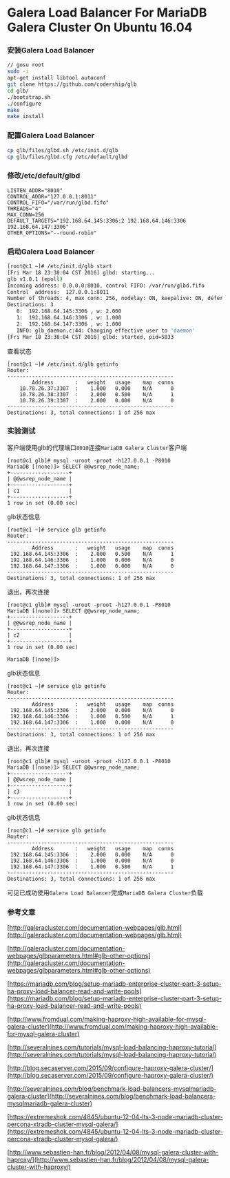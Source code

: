 # Galera Load Balancer For MariaDB Galera Cluster On Ubuntu 16.04

### 安装Galera Load Balancer

```bash
// gosu root
sudo -i
apt-get install libtool autoconf
git clone https://github.com/codership/glb
cd glb/
./bootstrap.sh
./configure
make
make install
```
### 配置Galera Load Balancer

```bash
cp glb/files/glbd.sh /etc/init.d/glb
cp glb/files/glbd.cfg /etc/default/glbd
```

### 修改/etc/default/glbd

```
LISTEN_ADDR="8010"
CONTROL_ADDR="127.0.0.1:8011"
CONTROL_FIFO="/var/run/glbd.fifo"
THREADS="4"
MAX_CONN=256
DEFAULT_TARGETS="192.168.64.145:3306:2 192.168.64.146:3306 192.168.64.147:3306"
OTHER_OPTIONS="--round-robin"
```
### 启动Galera Load Balancer

```bash
[root@c1 ~]# /etc/init.d/glb start
[Fri Mar 18 23:38:04 CST 2016] glbd: starting...
glb v1.0.1 (epoll)
Incoming address: 0.0.0.0:8010, control FIFO: /var/run/glbd.fifo
Control  address:  127.0.0.1:8011
Number of threads: 4, max conn: 256, nodelay: ON, keepalive: ON, defer accept: OFF, linger: OFF, daemon: YES, lat.count: 0, policy: 'round-robin', top: NO, verbose: NO
Destinations: 3
   0:  192.168.64.145:3306 , w: 2.000
   1:  192.168.64.146:3306 , w: 1.000
   2:  192.168.64.147:3306 , w: 1.000
   INFO: glb_daemon.c:44: Changing effective user to 'daemon'
[Fri Mar 18 23:38:04 CST 2016] glbd: started, pid=5833
```

查看状态
```
[root@c1 ~]# /etc/init.d/glb getinfo
Router:
------------------------------------------------------
        Address       :   weight   usage    map  conns
    10.78.26.37:3307  :    1.000   0.000    N/A      0
    10.78.26.38:3307  :    2.000   0.500    N/A      1
    10.78.26.39:3307  :    2.000   0.000    N/A      0
------------------------------------------------------
Destinations: 3, total connections: 1 of 256 max

```

### 实验测试

客户端使用glb的代理端口`8010`连接`MariaDB Galera Cluster`客户端

```
[root@c1 glb]# mysql -uroot -proot -h127.0.0.1 -P8010
MariaDB [(none)]> SELECT @@wsrep_node_name;
+-------------------+
| @@wsrep_node_name |
+-------------------+
| c1                |
+-------------------+
1 row in set (0.00 sec)
```
glb状态信息
```
[root@c1 ~]# service glb getinfo
Router:
------------------------------------------------------
        Address       :   weight   usage    map  conns
 192.168.64.145:3306  :    2.000   0.500    N/A      1
 192.168.64.146:3306  :    1.000   0.000    N/A      0
 192.168.64.147:3306  :    1.000   0.000    N/A      0
------------------------------------------------------
Destinations: 3, total connections: 1 of 256 max
```

退出，再次连接

```
[root@c1 glb]# mysql -uroot -proot -h127.0.0.1 -P8010
MariaDB [(none)]> SELECT @@wsrep_node_name;
+-------------------+
| @@wsrep_node_name |
+-------------------+
| c2                |
+-------------------+
1 row in set (0.00 sec)

MariaDB [(none)]> 
```
glb状态信息
```
[root@c1 ~]# service glb getinfo
Router:
------------------------------------------------------
        Address       :   weight   usage    map  conns
 192.168.64.145:3306  :    2.000   0.000    N/A      0
 192.168.64.146:3306  :    1.000   0.500    N/A      1
 192.168.64.147:3306  :    1.000   0.000    N/A      0
------------------------------------------------------
Destinations: 3, total connections: 1 of 256 max
```
退出，再次连接
```
[root@c1 glb]# mysql -uroot -proot -h127.0.0.1 -P8010
MariaDB [(none)]> SELECT @@wsrep_node_name;
+-------------------+
| @@wsrep_node_name |
+-------------------+
| c3                |
+-------------------+
1 row in set (0.00 sec)
```
glb状态信息
```
[root@c1 ~]# service glb getinfo
Router:
------------------------------------------------------
        Address       :   weight   usage    map  conns
 192.168.64.145:3306  :    2.000   0.000    N/A      0
 192.168.64.146:3306  :    1.000   0.000    N/A      0
 192.168.64.147:3306  :    1.000   0.500    N/A      1
------------------------------------------------------
Destinations: 3, total connections: 1 of 256 max
```
可见已成功使用`Galera Load Balancer`完成`MariaDB Galera Cluster`负载

### 参考文章

[http://galeracluster.com/documentation-webpages/glb.html](http://galeracluster.com/documentation-webpages/glb.html)

[http://galeracluster.com/documentation-webpages/glbparameters.html#glb-other-options](http://galeracluster.com/documentation-webpages/glbparameters.html#glb-other-options)

[https://mariadb.com/blog/setup-mariadb-enterprise-cluster-part-3-setup-ha-proxy-load-balancer-read-and-write-pools](https://mariadb.com/blog/setup-mariadb-enterprise-cluster-part-3-setup-ha-proxy-load-balancer-read-and-write-pools)

[http://www.fromdual.com/making-haproxy-high-available-for-mysql-galera-cluster](http://www.fromdual.com/making-haproxy-high-available-for-mysql-galera-cluster)

[http://severalnines.com/tutorials/mysql-load-balancing-haproxy-tutorial](http://severalnines.com/tutorials/mysql-load-balancing-haproxy-tutorial)

[http://blog.secaserver.com/2015/09/configure-haproxy-galera-cluster/](http://blog.secaserver.com/2015/09/configure-haproxy-galera-cluster/)

[http://severalnines.com/blog/benchmark-load-balancers-mysqlmariadb-galera-cluster](http://severalnines.com/blog/benchmark-load-balancers-mysqlmariadb-galera-cluster)

[https://extremeshok.com/4845/ubuntu-12-04-lts-3-node-mariadb-cluster-percona-xtradb-cluster-mysql-galera/](https://extremeshok.com/4845/ubuntu-12-04-lts-3-node-mariadb-cluster-percona-xtradb-cluster-mysql-galera/)

[http://www.sebastien-han.fr/blog/2012/04/08/mysql-galera-cluster-with-haproxy/](http://www.sebastien-han.fr/blog/2012/04/08/mysql-galera-cluster-with-haproxy/)
